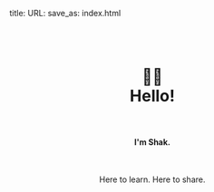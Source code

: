 title:
URL:
save_as: index.html

<br>
<br>
<h1 align="center">👋🏾<br>Hello!</h1>
<br>
<h4 align="center">I'm Shak. </h4>
<br>
<p align="center">Here to learn. Here to share. </p>





